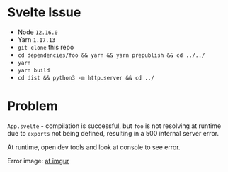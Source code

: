 # Svelte Issue

 - Node `12.16.0`
 - Yarn `1.17.13`
 - `git clone` this repo
 - `cd dependencies/foo && yarn && yarn prepublish && cd ../../`
 - `yarn`
 - `yarn build`
 - `cd dist && python3 -m http.server && cd ../`

# Problem

`App.svelte` - compilation is successful, but `foo` is not resolving at runtime due to `exports` not being defined, resulting in a 500 internal server error.

At runtime, open dev tools and look at console to see error.

Error image: [at imgur](https://imgur.com/a/XaZnWCx)
